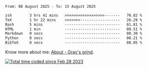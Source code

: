 <!--START_SECTION:waka-->

```txt
From: 08 August 2025 - To: 15 August 2025

zsh        3 hrs 41 mins   >>>>>>>>>>>>>>>>>>-------   70.82 %
TeX        1 hr 22 mins    >>>>>>>------------------   26.29 %
Bash       5 mins          -------------------------   01.81 %
HTML       1 min           -------------------------   00.51 %
Markdown   0 secs          -------------------------   00.30 %
Python     0 secs          -------------------------   00.21 %
BibTeX     0 secs          -------------------------   00.05 %
```

<!--END_SECTION:waka-->

<!-- [![grayxu's github stats](https://github-readme-stats.vercel.app/api?username=grayxu&count_private=true&show_icons=true)](https://github.com/grayxu) -->

Know more about me: [About - Gray's grind](https://www.grayxu.cn/).
<p align="left">
  <a href="https://wakatime.com/@c69eb31e-43a1-463f-8968-c3449e386f57"><img src="https://wakatime.com/badge/user/c69eb31e-43a1-463f-8968-c3449e386f57.svg" title="Total time coded since Feb 28 2023" /></a>
</p>

